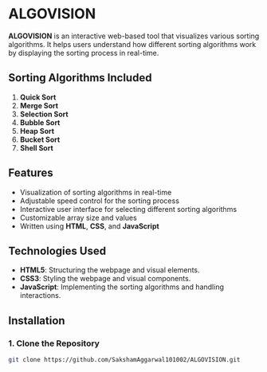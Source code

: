 # ALGOVISION

**ALGOVISION** is an interactive web-based tool that visualizes various sorting algorithms. It helps users understand how different sorting algorithms work by displaying the sorting process in real-time.

## Sorting Algorithms Included
1. **Quick Sort**
2. **Merge Sort**
3. **Selection Sort**
4. **Bubble Sort**
5. **Heap Sort**
6. **Bucket Sort**
7. **Shell Sort**

## Features
- Visualization of sorting algorithms in real-time
- Adjustable speed control for the sorting process
- Interactive user interface for selecting different sorting algorithms
- Customizable array size and values
- Written using **HTML**, **CSS**, and **JavaScript**

## Technologies Used
- **HTML5**: Structuring the webpage and visual elements.
- **CSS3**: Styling the webpage and visual components.
- **JavaScript**: Implementing the sorting algorithms and handling interactions.

## Installation

### 1. Clone the Repository
```bash
git clone https://github.com/SakshamAggarwal101002/ALGOVISION.git



